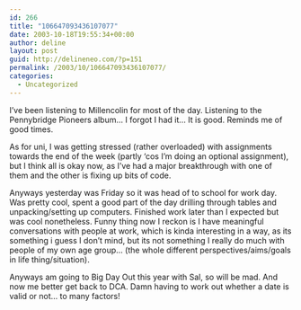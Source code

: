 ```yaml
---
id: 266
title: "106647093436107077"
date: 2003-10-18T19:55:34+00:00
author: deline
layout: post
guid: http://delineneo.com/?p=151
permalink: /2003/10/106647093436107077/
categories:
  - Uncategorized
---
```

I&#8217;ve been listening to Millencolin for most of the day. Listening to the Pennybridge Pioneers album&#8230; I forgot I had it&#8230; It is good. Reminds me of good times.

As for uni, I was getting stressed (rather overloaded) with assignments towards the end of the week (partly &#8216;cos I&#8217;m doing an optional assignment), but I think all is okay now, as I&#8217;ve had a major breakthrough with one of them and the other is fixing up bits of code.

Anyways yesterday was Friday so it was head of to school for work day. Was pretty cool, spent a good part of the day drilling through tables and unpacking/setting up computers. Finished work later than I expected but was cool nonetheless. Funny thing now I reckon is I have meaningful conversations with people at work, which is kinda interesting in a way, as its something i guess I don&#8217;t mind, but its not something I really do much with people of my own age group&#8230; (the whole different perspectives/aims/goals in life thing/situation).

Anyways am going to Big Day Out this year with Sal, so will be mad. And now me better get back to DCA. Damn having to work out whether a date is valid or not&#8230; to many factors!
